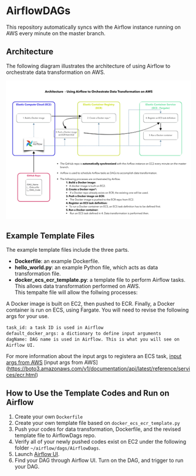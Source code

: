 # AirflowDAGs
This repository automatically syncs with the Airflow instance running on AWS every minute on the master branch.

## Architecture
The following diagram illustrates the architecture of using Airflow to orchestrate data transformation on AWS.


![System diagram for using Airflow on AWS](/image/airflow_v4.png)


## Example Template Files
The example template files include the three parts\. 
* **Dockerfile**: an example Dockerfile.
* **hello_world.py**: an example Python file, which acts as data transformation file.
* **docker_ecs_ecr_template.py**: a template file to perform Airflow tasks. This allows data transformation performed on AWS.<br>
This tempalte file will allow the follwing processes:

A Docker image is built on EC2, then pushed to ECR. Finally, a Docker container is run on ECS, using Fargate. You will need to revise the following args for your use.

``` 
task_id: a task ID is used in Airflow
default_docker_args: a dictionary to define input arguments
dagName: DAG name is used in Airflow. This is what you will see on Airflow UI.
```

For more information about the input args to registera an ECS task, 
[input args from AWS](https://boto3.amazonaws.com/v1/documentation/api/latest/reference/services/ecs.html#ECS.Client.register_task_definition)
[input args from AWS]
(https://boto3.amazonaws.com/v1/documentation/api/latest/reference/services/ecr.html)

## How to Use the Template Codes and Run on Airflow
1. Create your own ```Dockerfile```
1. Create your own template file based on  ```docker_ecs_ecr_template.py```
1. Push your codes for data transformation, Dockerfile, and the revised template file to AirflowDags repo. 
1. Verify all of your newly pushed codes exist on EC2 under the following folder ``` ~/airflow/dags/AirflowDags ```.
1. Launch [Airflow UI](https://fst-apc-airflow.agro.services/admin/).
1. Find your DAG through Airflow UI. Turn on the DAG, and trigger to run your DAG.

